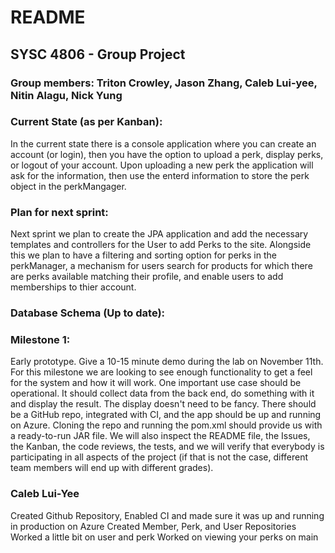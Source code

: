 # README
## SYSC 4806 - Group Project

### Group members: Triton Crowley, Jason Zhang, Caleb Lui-yee, Nitin Alagu, Nick Yung

### Current State (as per Kanban):
In the current state there is a console application where you can create an account (or login), then you have the option to upload a perk, display perks, or logout of your account. Upon uploading a new perk the application will ask for the information, then use the enterd information to store the perk object in the perkMangager.  

### Plan for next sprint:
Next sprint we plan to create the JPA application and add the necessary templates and controllers for the User to add Perks to the site. Alongside this we plan to have a filtering and sorting option for perks in the perkManager, a mechanism for users search for products for which there are perks available matching their profile, and enable users to add memberships to thier account. 

### Database Schema (Up to date):



### Milestone 1:
Early prototype. Give a 10-15 minute demo during the lab on November 11th.
For this milestone we are looking to see enough functionality to get a feel for the system and how it will
work. One important use case should be operational. It should collect data from the back end, do
something with it and display the result. The display doesn't need to be fancy. There should be a GitHub
repo, integrated with CI, and the app should be up and running on Azure. Cloning the repo and running
the pom.xml should provide us with a ready-to-run JAR file.
We will also inspect the README file, the Issues, the Kanban, the code reviews, the tests, and we will
verify that everybody is participating in all aspects of the project (if that is not the case, different team
members will end up with different grades).


### Caleb Lui-Yee
Created Github Repository, Enabled CI and made sure it was up and running in production on Azure
Created Member, Perk, and User Repositories
Worked a little bit on user and perk
Worked on viewing your perks on main
